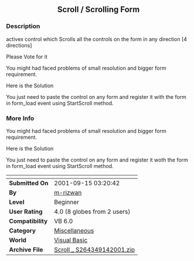﻿<div align="center">

## Scroll / Scrolling Form


</div>

### Description

activex control which Scrolls all the controls on the form in any direction [4 directions]

Please Vote for it

You might had faced problems of small resolution and bigger form requirement.

Here is the Solution

You just need to paste the control on any form and register it with the form in form_load event using StartScroll method.
 
### More Info
 
You might had faced problems of small resolution and bigger form requirement.

Here is the Solution

You just need to paste the control on any form and register it woth the form in form_load event using StartScroll method.


<span>             |<span>
---                |---
**Submitted On**   |2001-09-15 03:20:42
**By**             |[m\-rizwan](https://github.com/Planet-Source-Code/PSCIndex/blob/master/ByAuthor/m-rizwan.md)
**Level**          |Beginner
**User Rating**    |4.0 (8 globes from 2 users)
**Compatibility**  |VB 6\.0
**Category**       |[Miscellaneous](https://github.com/Planet-Source-Code/PSCIndex/blob/master/ByCategory/miscellaneous__1-1.md)
**World**          |[Visual Basic](https://github.com/Planet-Source-Code/PSCIndex/blob/master/ByWorld/visual-basic.md)
**Archive File**   |[Scroll \_ S264349142001\.zip](https://github.com/Planet-Source-Code/m-rizwan-scroll-scrolling-form__1-27236/archive/master.zip)








